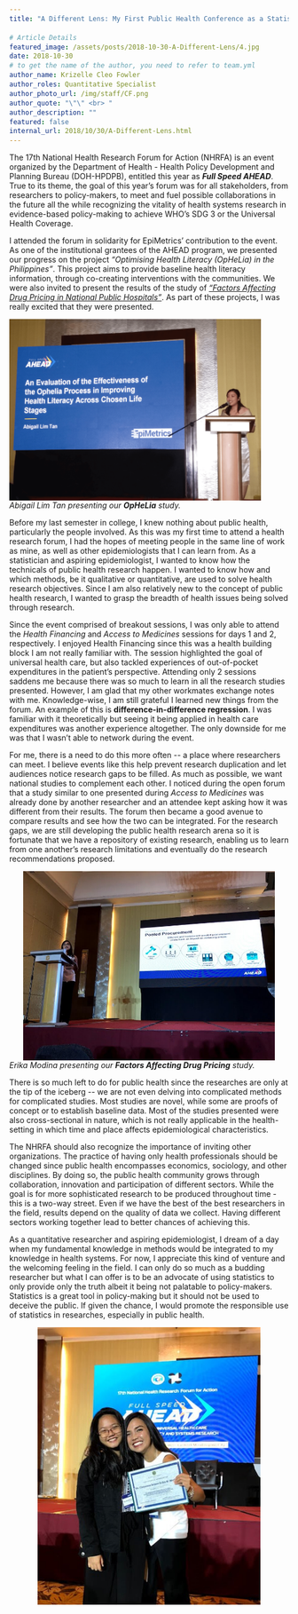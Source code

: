 ```yaml
---
title: "A Different Lens: My First Public Health Conference as a Statistician"

# Article Details
featured_image: /assets/posts/2018-10-30-A-Different-Lens/4.jpg
date: 2018-10-30
# to get the name of the author, you need to refer to team.yml
author_name: Krizelle Cleo Fowler
author_roles: Quantitative Specialist
author_photo_url: /img/staff/CF.png
author_quote: "\"\" <br> "
author_description: "" 
featured: false
internal_url: 2018/10/30/A-Different-Lens.html
---
```


The 17th National Health Research Forum for Action (NHRFA) is an event organized by the Department of Health - Health Policy Development and Planning Bureau (DOH-HPDPB), entitled this year as <strong><i>Full Speed AHEAD</i></strong>. True to its theme, the goal of this year’s forum was for all stakeholders, from researchers to policy-makers, to meet and fuel possible collaborations in the future all the while recognizing the vitality of health systems research in evidence-based policy-making to achieve WHO’s SDG 3 or the Universal Health Coverage.

I attended the forum in solidarity for EpiMetrics’ contribution to the event. As one of the institutional grantees of the AHEAD program, we presented our progress on the project <i>“Optimising Health Literacy (OpHeLia) in the Philippines”</i>. This project aims to provide baseline health literacy information, through co-creating interventions with the communities. We were also invited to present the results of the study of <i>[“Factors Affecting Drug Pricing in National Public Hospitals”](https://www.epimetrics.com.ph/projects/factors-influencing-drug-prices)</i>. As part of these projects, I was really excited that they were presented.

<img src="/assets/posts/2018-10-30-A-Different-Lens/1.png" 
    style="max-width: calc(100% - 50px);>;
    max-height: 500px;
    display: block;
    text-align: center;"><i>Abigail Lim Tan presenting our <b>OpHeLia</b> study.</i><br>

Before my last semester in college, I knew nothing about public health, particularly the people involved. As this was my first time to attend a health research forum, I had the hopes of meeting people in the same line of work as mine, as well as other epidemiologists that I can learn from. As a statistician and aspiring epidemiologist, I wanted to know how the technicals of public health research happen. I wanted to know how and which methods, be it qualitative or quantitative, are used to solve health research objectives. Since I am also relatively new to the concept of public health research, I wanted to grasp the breadth of health issues being solved through research.

Since the event comprised of breakout sessions, I was only able to attend the <i>Health Financing</i> and <i>Access to Medicines</i> sessions for days 1 and 2, respectively. I enjoyed Health Financing since this was a health building block I am not really familiar with. The session highlighted the goal of universal health care, but also tackled experiences of out-of-pocket expenditures in the patient’s perspective. Attending only 2 sessions saddens me because there was so much to learn in all the research studies presented. However, I am glad that my other workmates exchange notes with me. Knowledge-wise, I am still grateful I learned new things from the forum. An example of this is <strong>difference-in-difference regression</strong>. I was familiar with it theoretically but seeing it being applied in health care expenditures was another experience altogether. The only downside for me was that I wasn’t able to network during the event. 

For me, there is a need to do this more often -- a place where researchers can meet. I believe events like this help prevent research duplication and let audiences notice research gaps to be filled. As much as possible, we want national studies to complement each other. I noticed during the open forum that a study similar to one presented during <i>Access to Medicines</i> was already done by another researcher and an attendee kept asking how it was different from their results. The forum then became a good avenue to compare results and see how the two can be integrated. For the research gaps, we are still developing the public health research arena so it is fortunate that we have a repository of existing research, enabling us to learn from one another’s research limitations and eventually do the research recommendations proposed.

<img src="/assets/posts/2018-10-30-A-Different-Lens/3.jpg" 
    style="max-width: calc(100% - 50px);>;
    max-height: 500px;
    display: block;
    margin-left: auto;
    margin-right: auto;"><i>Erika Modina presenting our <b>Factors Affecting Drug Pricing</b> study.</i><br>

There is so much left to do for public health since the researches are only at the tip of the iceberg -- we are not even delving into complicated methods for complicated studies. Most studies are novel, while some are proofs of concept or to establish baseline data. Most of the studies presented were also cross-sectional in nature, which is not really applicable in the health-setting in which time and place affects epidemiological characteristics. 

The NHRFA should also recognize the importance of inviting other organizations. The practice of having only health professionals should be changed since public health encompasses economics, sociology, and other disciplines. By doing so, the public health community grows through collaboration, innovation and participation of different sectors. While the goal is for more sophisticated research to be produced throughout time - this is a two-way street. Even if we have the best of the best researchers in the field, results depend on the quality of data we collect. Having different sectors working together lead to better chances of achieving this.

As a quantitative researcher and aspiring epidemiologist, I dream of a day when my fundamental knowledge in methods would be integrated to my knowledge in health systems. For now, I appreciate this kind of venture and the welcoming feeling in the field. I can only do so much as a budding researcher but what I can offer is to be an advocate of using statistics to only provide only the truth albeit it being not palatable to policy-makers. Statistics is a great tool in policy-making but it should not be used to deceive the public. If given the chance, I would promote the responsible use of statistics in researches, especially in public health.
 
<img src="/assets/posts/2018-10-30-A-Different-Lens/2.jpg" 
    style="max-width: calc(200% - 50px);>;
    max-height: 500px;
    display: block;
    margin-left: auto;
    margin-right: auto;"><br>

